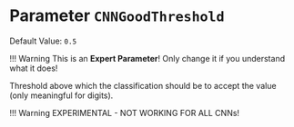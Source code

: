 # Parameter `CNNGoodThreshold`
Default Value: `0.5`

!!! Warning
    This is an **Expert Parameter**! Only change it if you understand what it does!

Threshold above which the classification should be to accept the value (only meaningful for digits).

!!! Warning
    EXPERIMENTAL - NOT WORKING FOR ALL CNNs!
